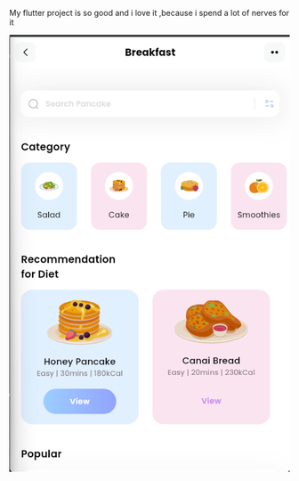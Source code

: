 My  flutter project is so good and i love it ,because i spend a lot of nerves for it 



![alt text](image.png)